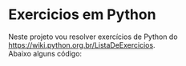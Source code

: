 # Exercicios em Python
Neste projeto vou resolver exercícios de Python do https://wiki.python.org.br/ListaDeExercicios.
<br>
Abaixo alguns código:
